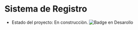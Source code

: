 <h1>Sistema de Registro</h1>

- Estado del proyecto: En construcciòn.
![Badge en Desarollo](https://img.shields.io/badge/STATUS-EN%20DESAROLLO-green)
